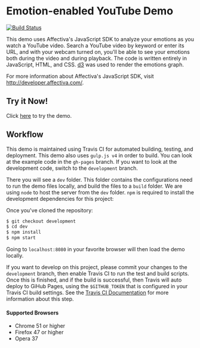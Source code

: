 # Emotion-enabled YouTube Demo

[![Build Status](https://travis-ci.org/AngelAlvie/youtube-demo.svg?branch=gh-pages)](https://travis-ci.org/AngelAlvie/youtube-demo)

This demo uses Affectiva's JavaScript SDK to analyze your emotions as you watch a YouTube video. Search a YouTube video by keyword or enter its URL, and with your webcam turned on, you'll be able to see your emotions both during the video and during playback. The code is written entirely in JavaScript, HTML, and CSS. [d3](https://d3js.org/) was used to render the emotions graph.

For more information about Affectiva's JavaScript SDK, visit http://developer.affectiva.com/. 

## Try it Now!

Click [here](https://affectiva.github.io/youtube-demo) to try the demo.

## Workflow

This demo is maintained using Travis CI for automated building, testing, and deployment. This demo also uses `gulp.js v4` in order to build. You can look at the example code in the `gh-pages` branch. If you want to look at the development code, switch to the `development` branch. 

There you will see a `dev` folder. This folder contains the configurations need to run the demo files locally, and build the files to a `build` folder. We are using `node` to host the server from the `dev` folder. `npm` is required to install the development dependencies for this project:

Once you've cloned the repository:
```bash
$ git checkout development
$ cd dev
$ npm install
$ npm start
```
Going to `localhost:8080` in your favorite browser will then load the demo locally. 

If you want to develop on this project, please commit your changes to the `development` branch, then enable Travis CI to run the test and build scripts. Once this is finished, and if the build is successful, then Travis will auto deploy to GiHub Pages, using the `$GITHUB_TOKEN` that is configured in your Travis CI build settings. See the [Travis CI Documentation](https://docs.travis-ci.com/user/deployment/pages/) for more information about this step.

#### Supported Browsers

* Chrome 51 or higher
* Firefox 47 or higher
* Opera 37
